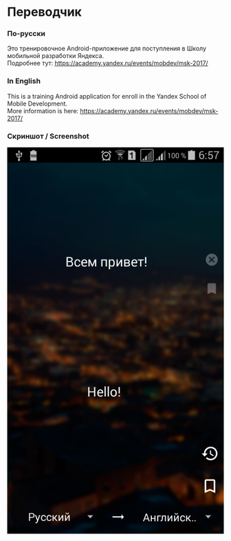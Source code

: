 Переводчик
===========

### По-русски

Это тренировочное Android-приложение для поступления в Школу мобильной разработки Яндекса.  
Подробнее тут: https://academy.yandex.ru/events/mobdev/msk-2017/

### In English

This is a training Android application for enroll in the Yandex School of Mobile Development.  
More information is here: https://academy.yandex.ru/events/mobdev/msk-2017/ 

### Скриншот / Screenshot 

![Screenshot](/screenshot.png?raw=true "Screenshot")
